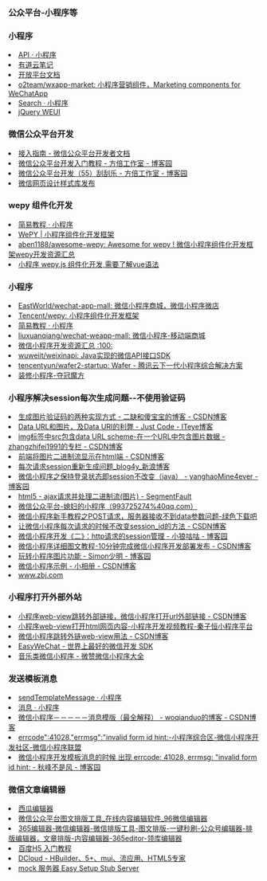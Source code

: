 <H3>公众平台-小程序等</H3>

<H3>小程序</H3>
<li> <A HREF="https://mp.weixin.qq.com/debug/wxadoc/dev/api/">API · 小程序</A></li>
<li> <A HREF="http://note.youdao.com/share/?id=02e666e27d11f7ef8a6c067d92ead028&type=notebook#/D76A8693C0784700A96F14C78037F8A4">有道云笔记</A></li>
<li> <A HREF="http://note.youdao.com/share/?id=02e666e27d11f7ef8a6c067d92ead028&type=notebook#/4C58AF083365419B95DE377A73E8D614">开放平台文档</A></li>
<li> <A HREF="https://github.com/o2team/wxapp-market">o2team/wxapp-market: 小程序营销组件，Marketing components for WeChatApp</A></li>
<li> <A HREF="https://github.com/search?utf8=%E2%9C%93&q=%E5%B0%8F%E7%A8%8B%E5%BA%8F&type=Repositories">Search · 小程序</A></li>
<li> <A HREF="http://jqweui.com/">jQuery WEUI</A></li>

<H3>微信公众平台开发</H3>
<li> <A HREF="http://mp.weixin.qq.com/wiki/8/f9a0b8382e0b77d87b3bcc1ce6fbc104.html">接入指南 - 微信公众平台开发者文档</A></li>
<li> <A HREF="http://www.cnblogs.com/txw1958/p/wechat-tutorial.html">微信公众平台开发入门教程 - 方倍工作室 - 博客园</A></li>
<li> <A HREF="http://www.cnblogs.com/txw1958/p/weixin-55-ScratchTicket.html">微信公众平台开发（55）刮刮乐 - 方倍工作室 - 博客园</A></li>
<li> <A HREF="http://mp.weixin.qq.com/s?__biz=MjM5NDAxMDg4MA==&mid=402698430&idx=1&sn=33ba782c6eee414b489a16ac7308cde1&scene=23&srcid=0126Uv1M1H8Uuvsb2sdeBz66#rd">微信网页设计样式库发布</A></li>


<H3>wepy 组件化开发</H3>
<li> <A HREF="https://mp.weixin.qq.com/debug/wxadoc/dev/">简易教程 · 小程序</A></li>
<li> <A HREF="https://tencent.github.io/wepy/">WePY | 小程序组件化开发框架</A></li>
<li> <A HREF="https://github.com/aben1188/awesome-wepy">aben1188/awesome-wepy: Awesome for wepy ! 微信小程序组件化开发框架wepy开发资源汇总</A></li>
<li> <A HREF="https://cn.vuejs.org/v2/guide/render-function.html">小程序 wepy.js 组件化开发,需要了解vue语法</A></li>


<H3>小程序</H3>
<li> <A HREF="https://github.com/EastWorld/wechat-app-mall">EastWorld/wechat-app-mall: 微信小程序商城，微信小程序微店</A></li>
<li> <A HREF="https://github.com/Tencent/wepy">Tencent/wepy: 小程序组件化开发框架</A></li>
<li> <A HREF="https://developers.weixin.qq.com/miniprogram/dev/?t=1474643026176">简易教程 · 小程序</A></li>
<li> <A HREF="https://github.com/liuxuanqiang/wechat-weapp-mall">liuxuanqiang/wechat-weapp-mall: 微信小程序-移动端商城</A></li>
<li> <A HREF="https://github.com/justjavac/awesome-wechat-weapp">微信小程序开发资源汇总 :100:</A></li>
<li> <A HREF="https://github.com/wuweiit/weixinapi">wuweiit/weixinapi: Java实现的微信API接口SDK</A></li>
<li> <A HREF="https://github.com/tencentyun/wafer2-startup">tencentyun/wafer2-startup: Wafer - 腾讯云下一代小程序综合解决方案</A></li>
<li> <A HREF="http://www.duoguan.com/module/28.html#">装修小程序-夺冠魔方</A></li>

<H3>小程序解决session每次生成问题--不使用验证码</H3>
<li> <A HREF="http://m.blog.csdn.net/buyaoshuohua1/article/details/73612064">生成图片验证码的两种实现方式 - 二缺和傻宝宝的博客 - CSDN博客</A></li>
<li> <A HREF="http://justcoding.iteye.com/blog/2090964">Data URL和图片，及Data URI的利弊 - Just Code - ITeye博客</A></li>
<li> <A HREF="http://blog.csdn.net/zhangzhifei1991/article/details/46346467">img标签中src包含data URL scheme-在一个URL中包含图片数据 - zhangzhifei1991的专栏 - CSDN博客</A></li>
<li> <A HREF="http://blog.csdn.net/doulinxu/article/details/59636710">前端将图片二进制流显示在html端 - CSDN博客</A></li>
<li> <A HREF="http://blog.sina.com.cn/s/blog_49742bac0102wpk9.html">每次请求session重新生成问题_blog4y_新浪博客</A></li>
<li> <A HREF="http://www.cnblogs.com/gdutzyh/p/7251432.html">微信小程序之保持登录状态即session不改变（java） - yanghaoMine4ever - 博客园</A></li>
<li> <A HREF="https://segmentfault.com/q/1010000000443286">html5 - ajax请求并处理二进制流(图片) - SegmentFault</A></li>
<li> <A HREF="https://mp.weixin.qq.com/wxopen/initprofile?action=home&lang=zh_CN&token=1851250251">微信公众平台-媳妇的小程序（993725274%40qq.com）</A></li>
<li> <A HREF="http://www.xiazaiba.com/jiaocheng/22419.html">微信小程序新手教程之POST请求，服务器接收不到data参数问题-绿色下载吧</A></li>
<li> <A HREF="http://blog.csdn.net/mad_geek/article/details/53148267">让微信小程序每次请求的时候不改变session_id的方法 - CSDN博客</A></li>
<li> <A HREF="http://www.cnblogs.com/zengxiaoliang/p/6945055.html">微信小程序开发《二》：http请求的session管理 - 小狼咕咕 - 博客园</A></li>
<li> <A HREF="http://blog.csdn.net/debugconsole/article/details/54882745">微信小程序详细图文教程-10分钟完成微信小程序开发部署发布 - CSDN博客</A></li>
<li> <A HREF="https://www.cnblogs.com/liangshaoming/p/8673071.html">玩转小程序图片功能 - Simon少明 - 博客园</A></li>
<li> <A HREF="https://blog.csdn.net/sinat_17775997/article/details/62042473">微信小程序示例 - 小相册 - CSDN博客</A></li>
<li> <A HREF="https://www.zbj.com/">www.zbj.com</A></li>

<H3>小程序打开外部外站</H3>
<li> <A HREF="https://blog.csdn.net/towtotow/article/details/78621845">小程序web-view跳转外部链接，微信小程序打开url外部链接 - CSDN博客</A></li>
<li> <A HREF="https://211.qinziheng.com/lesson/549/">小程序web-view打开html网页内容-小程序开发视频教程-秦子恒小程序平台</A></li>
<li> <A HREF="https://blog.csdn.net/a419419/article/details/79807272">微信小程序跳转外链web-view用法 - CSDN博客</A></li>
<li> <A HREF="https://www.easywechat.com/">EasyWeChat - 世界上最好的微信开发 SDK</A></li>
<li> <A HREF="http://www.xqq8.com/app/yinyue.html">音乐类微信小程序 - 微赞微信小程序大全</A></li>


<H3>发送模板消息</H3>
<li> <A HREF="https://developers.weixin.qq.com/miniprogram/dev/api/open-api/template-message/sendTemplateMessage.html">sendTemplateMessage · 小程序</A></li>
<li> <A HREF="https://developers.weixin.qq.com/miniprogram/dev/framework/open-ability/template-message.html">消息 · 小程序</A></li>
<li> <A HREF="https://blog.csdn.net/woqianduo/article/details/80947028">微信小程序－－－－－消息模版（最全解释） - woqianduo的博客 - CSDN博客</A></li>
<li> <A HREF="http://www.wxapp-union.com/thread-2562-1-1.html">errcode&quot;:41028,&quot;errmsg&quot;:&quot;invalid form id hint:-小程序综合区-微信小程序开发社区-微信小程序联盟</A></li>
<li> <A HREF="https://www.cnblogs.com/xinweiyun/p/7614200.html">微信小程序开发模板消息的时候 出现 errcode: 41028, errmsg: &quot;invalid form id hint: - 秋峰不是风 - 博客园</A></li>

<H3>微信文章编辑器</H3>
<li> <A HREF="http://editor.xiguaji.com/?chl=bianjiqi">西瓜编辑器</A></li>
<li> <A HREF="http://bj.96weixin.com/">微信公众平台图文排版工具_在线内容编辑软件_96微信编辑器</A></li>
<li> <A HREF="http://www.365editor.com/?f=b">365编辑器-微信编辑器-微信排版工具-图文排版-一键秒刷-公众号编辑器-排版编辑器，文章排版-内容编辑器-365editor-领库编辑器</A></li>
<li> <A HREF="https://h5.bce.baidu.com/docs/create">百度H5 入门教程</A></li>
<li> <A HREF="http://dcloud.io/doc.html">DCloud - HBuilder、5+、mui、流应用、HTML5专家</A></li>
<li> <A HREF="https://github.com/dreamhead/moco">mock 服务器 Easy Setup Stub Server</A></li>

